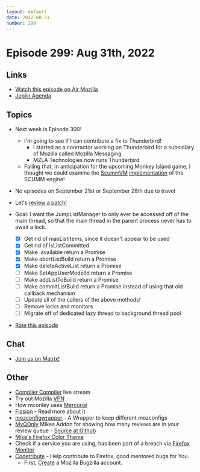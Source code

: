 ```yaml
---
layout: default
date: 2022-08-31
number: 299
---
```


# Episode 299: Aug 31th, 2022

## Links
* [Watch this episode on Air Mozilla](https://mzl.la/joy-of-coding-2022-08-31)
* [Joplin Agenda](https://mikeconley.ca/joc/agendas/Episode-0299.html)

## Topics
* Next week is Episode 300!
  - I'm going to see if I can contribute a fix to Thunderbird!
    - I started as a contractor working on Thunderbird for a subsidiary of Mozilla called Mozilla Messaging
    - MZLA Technologies now runs Thunderbird
  - Failing that, in anticipation for the upcoming Monkey Island game, I thought we could examine the [ScummVM](https://www.scummvm.org/) [implementation](https://github.com/scummvm/scummvm) of the SCUMM engine!

* No episodes on September 21st or September 28th due to travel

* Let's [review a patch!](https://phabricator.services.mozilla.com/D144711)
* Goal: I want the JumpListManager to only ever be accessed off of the main thread, so that the main thread in the parent process never has to await a lock.
    - [x] Get rid of maxListItems, since it doesn't appear to be used
    - [x] Get rid of isListCommitted
    - [x] Make .available return a Promise
    - [x] Make abortListBuild return a Promise
    - [x] Make deleteActiveList return a Promise
    - [ ] Make SetAppUserModelId return a Promise
    - [ ] Make addListToBuild return a Promise
    - [ ] Make commitListBuild return a Promise instead of using that old callback mechanism
    - [ ] Update all of the callers of the above methods!
    - [ ] Remove locks and monitors
    - [ ] Migrate off of dedicated lazy thread to background thread pool

* [Rate this episode](https://forms.gle/ZLfhcDHnDcexXwjj7)

## Chat
* [Join us on Matrix!](https://matrix.to/#/!enWuAmKDOEEPYejXRk:mozilla.org?via=mozilla.org&via=raim.ist)

## Other
* [Compiler Compiler](https://www.twitch.tv/codehag) live stream
* Try out Mozilla [VPN](https://vpn.mozilla.org/)
* How mconley uses [Mercurial](https://mikeconley.github.io/documents/How_mconley_uses_Mercurial_for_Mozilla_code)
* [Fission](https://firefox-source-docs.mozilla.org/dom/dom/Fission.html) - Read more about it
* [mozconfigwrapper](https://github.com/ahal/mozconfigwrapper) - A Wrapper to keep different mozconfigs
* [MyQOnly](https://addons.mozilla.org/en-US/firefox/addon/myqonly/) Mikes Addon for showing how many reviews are in your review queue - [Source at Github](https://github.com/mikeconley/myqonly)
* [Mike's Firefox Color Theme](https://addons.mozilla.org/en-US/firefox/addon/electricbluegaloo/)
* Check if a service you are using, has been part of a breach via [Firefox Monitor](https://monitor.firefox.com/breaches)
* [Codetribute](https://codetribute.mozilla.org/) - Help contribute to Firefox, good mentored bugs for You.
  - First, [Create](https://bugzilla.mozilla.org/createaccount.cgi) a Mozilla Bugzilla account.


